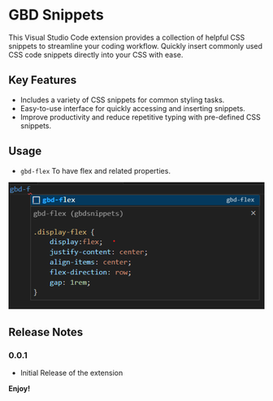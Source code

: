 # GBD Snippets

This Visual Studio Code extension provides a collection of helpful CSS snippets to streamline your coding workflow. Quickly insert commonly used CSS code snippets directly into your CSS with ease.

## Key Features

- Includes a variety of CSS snippets for common styling tasks.
- Easy-to-use interface for quickly accessing and inserting snippets.
- Improve productivity and reduce repetitive typing with pre-defined CSS snippets.

## Usage

-  `gbd-flex` To have flex and related properties. 

![GBD-Flex](assets/gbd1.png)
## Release Notes

### 0.0.1 
- Initial Release of the extension



**Enjoy!**
